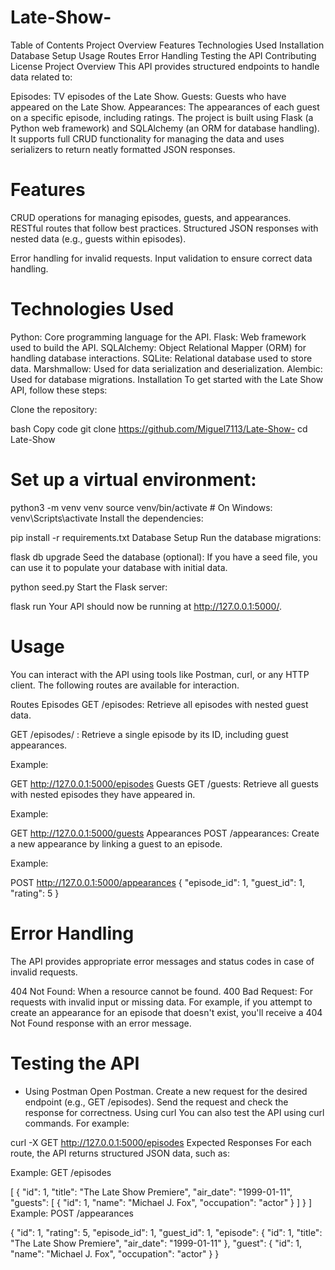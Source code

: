 # Late-Show-

Table of Contents
Project Overview
Features
Technologies Used
Installation
Database Setup
Usage
Routes
Error Handling
Testing the API
Contributing
License
Project Overview
This API provides structured endpoints to handle data related to:

Episodes: TV episodes of the Late Show.
Guests: Guests who have appeared on the Late Show.
Appearances: The appearances of each guest on a specific episode, including ratings.
The project is built using Flask (a Python web framework) and SQLAlchemy (an ORM for database handling). It supports full CRUD functionality for managing the data and uses serializers to return neatly formatted JSON responses.

# Features
CRUD operations for managing episodes, guests, and appearances.
RESTful routes that follow best practices.
Structured JSON responses with nested data (e.g., guests within episodes).

Error handling for invalid requests.
Input validation to ensure correct data handling.

# Technologies Used
Python: Core programming language for the API.
Flask: Web framework used to build the API.
SQLAlchemy: Object Relational Mapper (ORM) for handling database interactions.
SQLite: Relational database used to store data.
Marshmallow: Used for data serialization and deserialization.
Alembic: Used for database migrations.
Installation
To get started with the Late Show API, follow these steps:

Clone the repository:

bash
Copy code
git clone https://github.com/Miguel7113/Late-Show-
cd Late-Show

# Set up a virtual environment:

python3 -m venv venv
source venv/bin/activate  # On Windows: venv\Scripts\activate
Install the dependencies:


pip install -r requirements.txt
Database Setup
Run the database migrations:

flask db upgrade
Seed the database (optional): If you have a seed file, you can use it to populate your database with initial data.

python seed.py
Start the Flask server:

flask run
Your API should now be running at http://127.0.0.1:5000/.

# Usage
You can interact with the API using tools like Postman, curl, or any HTTP client. The following routes are available for interaction.

Routes
Episodes
GET /episodes: Retrieve all episodes with nested guest data.

GET /episodes/
: Retrieve a single episode by its ID, including guest appearances.

Example:

GET http://127.0.0.1:5000/episodes
Guests
GET /guests: Retrieve all guests with nested episodes they have appeared in.

Example:

GET http://127.0.0.1:5000/guests
Appearances
POST /appearances: Create a new appearance by linking a guest to an episode.

Example:

POST http://127.0.0.1:5000/appearances
{
    "episode_id": 1,
    "guest_id": 1,
    "rating": 5
}

# Error Handling
The API provides appropriate error messages and status codes in case of invalid requests.

404 Not Found: When a resource cannot be found.
400 Bad Request: For requests with invalid input or missing data.
For example, if you attempt to create an appearance for an episode that doesn't exist, you'll receive a 404 Not Found response with an error message.

# Testing the API
- Using Postman
Open Postman.
Create a new request for the desired endpoint (e.g., GET /episodes).
Send the request and check the response for correctness.
Using curl
You can also test the API using curl commands. For example:

curl -X GET http://127.0.0.1:5000/episodes
Expected Responses
For each route, the API returns structured JSON data, such as:

Example: GET /episodes


[
  {
    "id": 1,
    "title": "The Late Show Premiere",
    "air_date": "1999-01-11",
    "guests": [
      {
        "id": 1,
        "name": "Michael J. Fox",
        "occupation": "actor"
      }
    ]
  }
]
Example: POST /appearances

{
  "id": 1,
  "rating": 5,
  "episode_id": 1,
  "guest_id": 1,
  "episode": {
    "id": 1,
    "title": "The Late Show Premiere",
    "air_date": "1999-01-11"
  },
  "guest": {
    "id": 1,
    "name": "Michael J. Fox",
    "occupation": "actor"
  }
}